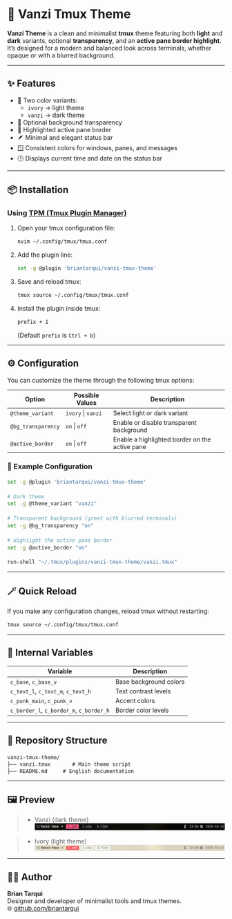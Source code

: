 # 🌈 Vanzi Tmux Theme

**Vanzi Theme** is a clean and minimalist **tmux** theme featuring both **light** and **dark** variants, optional **transparency**, and an **active pane border highlight**.  
It’s designed for a modern and balanced look across terminals, whether opaque or with a blurred background.

---

## ✨ Features

- 🎨 Two color variants:
  - `ivory` → light theme  
  - `vanzi` → dark theme  
- 🧊 Optional background transparency  
- 🔲 Highlighted active pane border  
- 🪶 Minimal and elegant status bar  
- 🪟 Consistent colors for windows, panes, and messages  
- 🕒 Displays current time and date on the status bar  

---

## 📦 Installation

### Using [TPM (Tmux Plugin Manager)](https://github.com/tmux-plugins/tpm)

1. Open your tmux configuration file:
   ```bash
   nvim ~/.config/tmux/tmux.conf
   ```

2. Add the plugin line:
   ```bash
   set -g @plugin 'briantarqui/vanzi-tmux-theme'
   ```

3. Save and reload tmux:
   ```bash
   tmux source ~/.config/tmux/tmux.conf
   ```

4. Install the plugin inside tmux:
   ```bash
   prefix + I
   ```
   (Default `prefix` is `Ctrl + b`)

---

## ⚙️ Configuration

You can customize the theme through the following tmux options:

| Option | Possible Values | Description |
|--------|------------------|-------------|
| `@theme_variant` | `ivory` \| `vanzi` | Select light or dark variant |
| `@bg_transparency` | `on` \| `off` | Enable or disable transparent background |
| `@active_border` | `on` \| `off` | Enable a highlighted border on the active pane |

### 🧩 Example Configuration

```bash
set -g @plugin 'briantarqui/vanzi-tmux-theme'

# Dark theme
set -g @theme_variant "vanzi"

# Transparent background (great with blurred terminals)
set -g @bg_transparency "on"

# Highlight the active pane border
set -g @active_border "on"

run-shell "~/.tmux/plugins/vanzi-tmux-theme/vanzi.tmux"
```

---

## 🪄 Quick Reload

If you make any configuration changes, reload tmux without restarting:

```bash
tmux source ~/.config/tmux/tmux.conf
```

---

## 🧠 Internal Variables

| Variable | Description |
|-----------|-------------|
| `c_base`, `c_base_v` | Base background colors |
| `c_text_l`, `c_text_m`, `c_text_h` | Text contrast levels |
| `c_punk_main`, `c_punk_v` | Accent colors |
| `c_border_l`, `c_border_m`, `c_border_h` | Border color levels |

---

## 🧩 Repository Structure

```
vanzi-tmux-theme/
├── vanzi.tmux       # Main theme script
├── README.md     # English documentation
```

---

## 🖼️ Preview

> - Vanzi (dark theme)
> ![Vanzi Tmux Theme Preview](./assets/vanzi-dark.png)  

> - Ivory (light theme)
> ![Vanzi Tmux Theme Preview](./assets/ivory-light.png)  
---

## 🧑‍💻 Author

**Brian Tarqui**  
Designer and developer of minimalist tools and tmux themes.  
🌐 [github.com/briantarqui](https://github.com/briantarqui)

